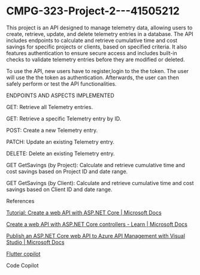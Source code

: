 #     CMPG-323-Project-2---41505212

This project is an API designed to manage telemetry data, allowing users to create, retrieve, update, and delete telemetry entries in a database. The API includes endpoints to calculate and retrieve cumulative time and cost savings for specific projects or clients, based on specified criteria. It also features authentication to ensure secure access and includes built-in checks to validate telemetry entries before they are modified or deleted.

To use the API, new users have to register,login to the the token. The user will use the the token as authentication. Afterwards, the user can then safely perform or test the API functionalities.

ENDPOINTS AND ASPECTS IMPLEMENTED

GET: Retrieve all Telemetry entries.

GET: Retrieve a specific Telemetry entry by ID.

POST: Create a new Telemetry entry.

PATCH: Update an existing Telemetry entry.

DELETE: Delete an existing Telemetry entry.

GET GetSavings (by Project): Calculate and retrieve cumulative time and cost savings based on Project ID and date range.

GET GetSavings (by Client): Calculate and retrieve cumulative time and cost savings based on Client ID and date range.

References

[Tutorial: Create a web API with ASP.NET Core | Microsoft Docs](https://learn.microsoft.com/en-us/aspnet/core/tutorials/first-web-api?view=aspnetcore-6.0&tabs=visual-studio)

[Create a web API with ASP.NET Core controllers - Learn | Microsoft Docs](https://learn.microsoft.com/en-us/training/modules/build-web-api-aspnet-core/)

[Publish an ASP.NET Core web API to Azure API Management with Visual Studio | Microsoft Docs](https://learn.microsoft.com/en-us/aspnet/core/tutorials/publish-to-azure-api-management-using-vs?view=aspnetcore-6.0)

[Flutter copilot](https://chatgpt.com/g/g-cZPwvslfA-flutter)

Code Copilot

